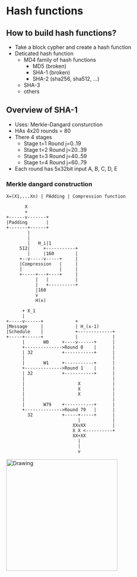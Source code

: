 # Hash functions

## How to build hash functions?

- Take a block cypher and create a hash function
- Deticated hash function
  - MD4 family of hash functions
    - MD5 (broken)
    - SHA-1 (broken)
    - SHA-2 (sha256, sha512, ...)
  - SHA-3
  - others
  
## Overview of SHA-1

- Uses: Merkle-Dangard consturction
- HAs 4x20 rounds = 80
- There 4 stages
  - Stage t=1 Round j=0..19
  - Stage t=2 Round j=20..39
  - Stage t=3 Round j=40..59
  - Stage t=4 Round j=60..79
- Each round has 5x32bit input A, B, C, D, E

### Merkle dangard construction

```
X=(X1,...Xn) | PAdding | Compression function

       X
       +
+------v-------+
|Padding       |
+-------+------+
        |
        |
        |   H_i|1
     512|     +-----------+
        |     |160        |
     +--v-----v-----+     |
     |Compression   |     |
     |              |     |
     +-----+---+----+     |
           |   |          |
           |   +----------+
           |160
           v
           H(x)

      + X_1
      |
+-----v------+            +
|Message     |            | H_(x-1)
|Schedule    |            +-------------+
+-----+------+            |             |
      |       W0     +----v------+      |
      +-------------->Round 0    |      |
      | 32           +-----------+      |
      |                                 |
      |       W1     +-----------+      |
      +-------------->Round 1    |      |
      | 32           +-----------+      |
      |                                 |
      |                    X            |
      |                    X            |
      |                    X            |
      |                                 |
      |       W79    +-----------+      |
      +-------------->Round 79   |      |
        32           +-----+-----+      |
                           |            |
                         XXvXX          |
                         X X <----------+
                         XX+XX
                           |
                           |
                           v
```


<img src="https://1.bp.blogspot.com/-8JncPkmFYGk/VigEawvs2HI/AAAAAAAAAPk/wbQUGmEkoVk/s1600/sha1.gif" alt="Drawing" width=300px/>


